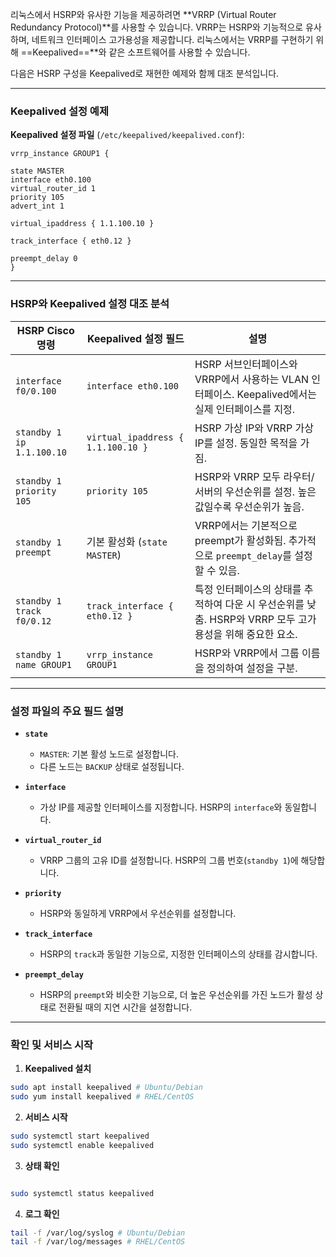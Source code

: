 리눅스에서 HSRP와 유사한 기능을 제공하려면 **VRRP (Virtual Router Redundancy Protocol)**를 사용할 수 있습니다. VRRP는 HSRP와 기능적으로 유사하며, 네트워크 인터페이스 고가용성을 제공합니다. 리눅스에서는 VRRP를 구현하기 위해 ==Keepalived==**와 같은 소프트웨어를 사용할 수 있습니다.

다음은 HSRP 구성을 Keepalived로 재현한 예제와 함께 대조 분석입니다.


---
### Keepalived 설정 예제

**Keepalived 설정 파일** (`/etc/keepalived/keepalived.conf`):

```
vrrp_instance GROUP1 { 

state MASTER 
interface eth0.100 
virtual_router_id 1 
priority 105 
advert_int 1 

virtual_ipaddress { 1.1.100.10 } 

track_interface { eth0.12 } 

preempt_delay 0 
}
```


---
### HSRP와 Keepalived 설정 대조 분석

| HSRP Cisco 명령             | Keepalived 설정 필드                   | 설명                                                                |
| ------------------------- | ---------------------------------- | ----------------------------------------------------------------- |
| `interface f0/0.100`      | `interface eth0.100`               | HSRP 서브인터페이스와 VRRP에서 사용하는 VLAN 인터페이스. Keepalived에서는 실제 인터페이스를 지정. |
| `standby 1 ip 1.1.100.10` | `virtual_ipaddress { 1.1.100.10 }` | HSRP 가상 IP와 VRRP 가상 IP를 설정. 동일한 목적을 가짐.                           |
| `standby 1 priority 105`  | `priority 105`                     | HSRP와 VRRP 모두 라우터/서버의 우선순위를 설정. 높은 값일수록 우선순위가 높음.                 |
| `standby 1 preempt`       | 기본 활성화 (`state MASTER`)            | VRRP에서는 기본적으로 preempt가 활성화됨. 추가적으로 `preempt_delay`를 설정할 수 있음.     |
| `standby 1 track f0/0.12` | `track_interface { eth0.12 }`      | 특정 인터페이스의 상태를 추적하여 다운 시 우선순위를 낮춤. HSRP와 VRRP 모두 고가용성을 위해 중요한 요소.  |
| `standby 1 name GROUP1`   | `vrrp_instance GROUP1`             | HSRP와 VRRP에서 그룹 이름을 정의하여 설정을 구분.                                  |


---

### 설정 파일의 주요 필드 설명


- **`state`**
    
    - `MASTER`: 기본 활성 노드로 설정합니다.
    - 다른 노드는 `BACKUP` 상태로 설정됩니다.
- **`interface`**
    
    - 가상 IP를 제공할 인터페이스를 지정합니다. HSRP의 `interface`와 동일합니다.
- **`virtual_router_id`**
    
    - VRRP 그룹의 고유 ID를 설정합니다. HSRP의 그룹 번호(`standby 1`)에 해당합니다.
- **`priority`**
    
    - HSRP와 동일하게 VRRP에서 우선순위를 설정합니다.
- **`track_interface`**
    
    - HSRP의 `track`과 동일한 기능으로, 지정한 인터페이스의 상태를 감시합니다.
- **`preempt_delay`**
    
    - HSRP의 `preempt`와 비슷한 기능으로, 더 높은 우선순위를 가진 노드가 활성 상태로 전환될 때의 지연 시간을 설정합니다.


---


### 확인 및 서비스 시작

1. **Keepalived 설치**


```bash 
sudo apt install keepalived # Ubuntu/Debian 
sudo yum install keepalived # RHEL/CentOS
```


2. **서비스 시작**
``` bash
sudo systemctl start keepalived
sudo systemctl enable keepalived
```

3. **상태 확인**

``` bash

sudo systemctl status keepalived
```

4. **로그 확인**

``` bash
tail -f /var/log/syslog # Ubuntu/Debian 
tail -f /var/log/messages # RHEL/CentOS
```